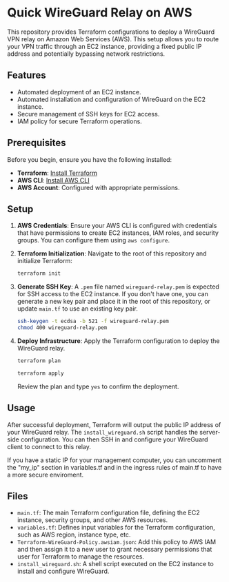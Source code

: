 # Quick WireGuard Relay on AWS

This repository provides Terraform configurations to deploy a WireGuard VPN relay on Amazon Web Services (AWS). This setup allows you to route your VPN traffic through an EC2 instance, providing a fixed public IP address and potentially bypassing network restrictions.

## Features

*   Automated deployment of an EC2 instance.
*   Automated installation and configuration of WireGuard on the EC2 instance.
*   Secure management of SSH keys for EC2 access.
*   IAM policy for secure Terraform operations.

## Prerequisites

Before you begin, ensure you have the following installed:

*   **Terraform**: [Install Terraform](https://learn.hashicorp.com/tutorials/terraform/install-cli)
*   **AWS CLI**: [Install AWS CLI](https://docs.aws.amazon.com/cli/latest/userguide/getting-started-install.html)
*   **AWS Account**: Configured with appropriate permissions.

## Setup

1.  **AWS Credentials**: Ensure your AWS CLI is configured with credentials that have permissions to create EC2 instances, IAM roles, and security groups. You can configure them using `aws configure`.

2.  **Terraform Initialization**: Navigate to the root of this repository and initialize Terraform:

    ```bash
    terraform init
    ```

3.  **Generate SSH Key**: A `.pem` file named `wireguard-relay.pem` is expected for SSH access to the EC2 instance. If you don't have one, you can generate a new key pair and place it in the root of this repository, or update `main.tf` to use an existing key pair.

    ```bash
    ssh-keygen -t ecdsa -b 521 -f wireguard-relay.pem
    chmod 400 wireguard-relay.pem
    ```

4.  **Deploy Infrastructure**: Apply the Terraform configuration to deploy the WireGuard relay.

    ```bash
    terraform plan

    terraform apply
    ```

    Review the plan and type `yes` to confirm the deployment.

## Usage

After successful deployment, Terraform will output the public IP address of your WireGuard relay. The `install_wireguard.sh` script handles the server-side configuration. You can then SSH in and configure your WireGuard client to connect to this relay.

If you have a static IP for your management computer, you can uncomment the "my_ip" section in variables.tf and in the ingress rules of main.tf to have a more secure enviroment.

## Files

*   `main.tf`: The main Terraform configuration file, defining the EC2 instance, security groups, and other AWS resources.
*   `variables.tf`: Defines input variables for the Terraform configuration, such as AWS region, instance type, etc.
*   `Terraform-WireGuard-Policy.awsiam.json`: Add this policy to AWS IAM and then assign it to a new user to grant necessary permissions that user for Terraform to manage the resources.
*   `install_wireguard.sh`: A shell script executed on the EC2 instance to install and configure WireGuard.
